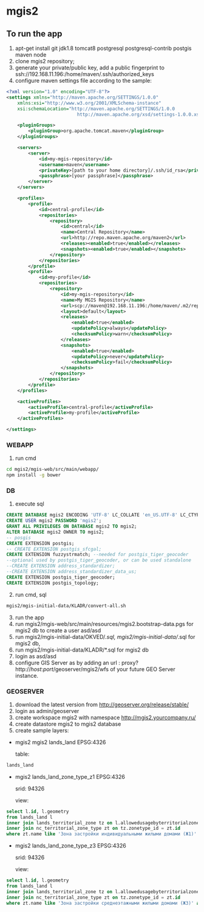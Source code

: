 # mgis2

## To run the app


1. apt-get install git jdk1.8 tomcat8 postgresql postgresql-contrib postgis maven node
2. clone mgis2 repository;
3. generate your private/public key, add a public fingerprint to ssh://192.168.11.196:/home/maven/.ssh/authorized_keys
4. configure maven settings file according to the sample:

```xml
<?xml version="1.0" encoding="UTF-8"?>
<settings xmlns="http://maven.apache.org/SETTINGS/1.0.0"
	xmlns:xsi="http://www.w3.org/2001/XMLSchema-instance"
	xsi:schemaLocation="http://maven.apache.org/SETTINGS/1.0.0
                          http://maven.apache.org/xsd/settings-1.0.0.xsd">

	<pluginGroups>
		<pluginGroup>org.apache.tomcat.maven</pluginGroup>
	</pluginGroups>

	<servers>
		<server>
			<id>my-mgis-repository</id>
			<username>maven</username>
			<privateKey>[path to your home directory]/.ssh/id_rsa</privateKey>
			<passphrase>[your passphrase]</passphrase>
		</server>
	</servers>

	<profiles>
		<profile>
			<id>central-profile</id>
			<repositories>
				<repository>
					<id>central</id>
					<name>Central Repository</name>
					<url>http://repo.maven.apache.org/maven2</url>
					<releases><enabled>true</enabled></releases>
					<snapshots><enabled>true</enabled></snapshots>
				</repository>
			</repositories>
		</profile>
		<profile>
			<id>my-profile</id>
			<repositories>
				<repository>
					<id>my-mgis-repository</id>
					<name>My MGIS Repository</name>
					<url>scp://maven@192.168.11.196:/home/maven/.m2/repository</url>
					<layout>default</layout>
					<releases>
						<enabled>true</enabled>
						<updatePolicy>always</updatePolicy>
						<checksumPolicy>warn</checksumPolicy>
					</releases>
					<snapshots>
						<enabled>true</enabled>
						<updatePolicy>never</updatePolicy>
						<checksumPolicy>fail</checksumPolicy>
					</snapshots>
				</repository>
			</repositories>
		</profile>
	</profiles>

	<activeProfiles>
		<activeProfile>central-profile</activeProfile>
		<activeProfile>my-profile</activeProfile>
	</activeProfiles>

</settings>
```


### WEBAPP

1. run cmd

```bash
cd mgis2/mgis-web/src/main/webapp/
npm install -g bower
```


### DB

1. execute sql
```sql
CREATE DATABASE mgis2 ENCODING 'UTF-8' LC_COLLATE 'en_US.UTF-8' LC_CTYPE 'en_US.UTF-8';
CREATE USER mgis2 PASSWORD 'mgis2';
GRANT ALL PRIVILEGES ON DATABASE mgis2 TO mgis2;
ALTER DATABASE mgis2 OWNER TO mgis2;
-- posgis
CREATE EXTENSION postgis;
-- CREATE EXTENSION postgis_sfcgal;
CREATE EXTENSION fuzzystrmatch; --needed for postgis_tiger_geocoder
--optional used by postgis_tiger_geocoder, or can be used standalone
--CREATE EXTENSION address_standardizer;
--CREATE EXTENSION address_standardizer_data_us;
CREATE EXTENSION postgis_tiger_geocoder;
CREATE EXTENSION postgis_topology;
```

2. run cmd, sql
```bash
mgis2/mgis-initial-data/KLADR/convert-all.sh
```

3. run the app
4. run mgis2/mgis-web/src/main/resources/mgis2.bootstrap-data.pgs for mgis2 db to create a user asd/asd
5. run mgis2/mgis-initial-data/OKVED/*.sql, mgis2/mgis-initial-data/*.sql for mgis2 db,
6. run mgis2/mgis-initial-data/KLADR/*.sql for mgis2 db
7. login as asd/asd
8. configure GIS Server as by adding an url : proxy?http://*host*:*port*/geoserver/mgis2/wfs of your future GEO Server instance.

### GEOSERVER

1. download the latest version from http://geoserver.org/release/stable/
2. login as admin/geoserver
3. create workspace mgis2 with namespace http://mgis2.yourcompany.ru/
4. create datastore mgis2 to mgis2 database
5. create sample layers:

* mgis2 	mgis2 	lands_land			EPSG:4326

    table:
```sql
lands_land
```

* mgis2 	lands_land_zone_type_z1 		EPSG:4326

    srid: 94326

    view:
```sql
select l.id, l.geometry
from lands_land l
inner join lands_territorial_zone tz on l.allowedusagebyterritorialzone_id = tz.id
inner join nc_territorial_zone_type zt on tz.zonetype_id = zt.id
where zt.name like 'Зона застройки индивидуальными жилыми домами (Ж1)' and l.geometry is not null
```

* mgis2 	lands_land_zone_type_z3		EPSG:4326

    srid: 94326

    view:
```sql
select l.id, l.geometry
from lands_land l
inner join lands_territorial_zone tz on l.allowedusagebyterritorialzone_id = tz.id
inner join nc_territorial_zone_type zt on tz.zonetype_id = zt.id
where zt.name like 'Зона застройки среднеэтажными жилыми домами (Ж3)' and l.geometry is not null
```
